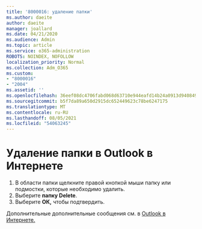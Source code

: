 ```yaml
---
title: '8000016: удаление папки'
ms.author: daeite
author: daeite
manager: joallard
ms.date: 04/21/2020
ms.audience: Admin
ms.topic: article
ms.service: o365-administration
ROBOTS: NOINDEX, NOFOLLOW
localization_priority: Normal
ms.collection: Adm_O365
ms.custom:
- "8000016"
- "2004"
ms.assetid: ''
ms.openlocfilehash: 36eef08dc4706fabd068d63710e944eafd14b24a0913d9408496cffd2d0b0ca0
ms.sourcegitcommit: b5f7da89a650d2915dc652449623c78be6247175
ms.translationtype: MT
ms.contentlocale: ru-RU
ms.lasthandoff: 08/05/2021
ms.locfileid: "54063245"
---
```

# <a name="how-to-delete-a-folder-in-outlook-on-the-web"></a>Удаление папки в Outlook в Интернете

1. В области папки щелкните правой кнопкой мыши папку или подмостки, которые необходимо удалить.
2. Выберите **папку Delete**.
3. Выберите **ОК,** чтобы подтвердить.

Дополнительные дополнительные сообщения см. в [Outlook в Интернете.](https://support.office.com/article/ae0f10d6-54e7-4f29-acd3-78cdc3fdcb9f)


